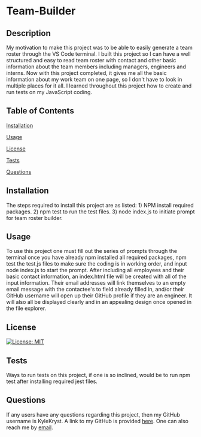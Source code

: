 # Team-Builder # 

  ## Description ##
  My motivation to make this project was to be able to easily generate a team roster through the VS Code terminal. I built this project so I can have a well structured and easy to read team roster with contact and other basic information about the team members including managers, engineers and interns. Now with this project completed, it gives me all the basic information about my work team on one page, so I don't have to look in multiple places for it all. I learned throughout this project how to create and run tests on my JavaScript coding.

  ## Table of Contents ##

  [Installation][installation]

  [installation]: https://github.com/KyleKryst/Team-Builder/blob/main/README.md#installation

  [Usage][usage]

  [usage]: https://github.com/KyleKryst/Team-Builder/blob/main/README.md#usage

  [License][license]

  [license]: https://github.com/KyleKryst/Team-Builder/blob/main/README.md#license


  [Tests][tests]

  [tests]: https://github.com/KyleKryst/Team-Builder/blob/main/README.md#tests

  [Questions][questions]

  [questions]: https://github.com/KyleKryst/Team-Builder/blob/main/README.md#questions

  ## Installation ##
  The steps required to install this project are as listed: 1) NPM install required packages. 2) npm test to run the test files. 3) node index.js to initiate prompt for team roster builder. 

  ## Usage ##
  To use this project one must fill out the series of prompts through the terminal once you have already npm installed all required packages, npm test the test.js files to make sure the coding is in working order, and input node index.js to start the prompt. After including all employees and their basic contact information, an index.html file will be created with all of the input information. Their email addresses will link themselves to an empty email message with the contactee's to field already filled in, and/or their GitHub username will open up their GitHub profile if they are an engineer. It will also all be displayed clearly and in an appealing design once opened in the file explorer.

  ## License ##
[![License: MIT](https://img.shields.io/badge/License-MIT-green.svg)](https://opensource.org/licenses/MIT)

  ## Tests ##
  Ways to run tests on this project, if one is so inclined, would be to run npm test after installing required jest files.

  ## Questions ##
  If any users have any questions regarding this project, then my GitHub username is KyleKryst. A link to my GitHub is provided [here](https://github.com/KyleKryst). One can also reach me by [email](mailto:kryst.kyle@gmail.com).

